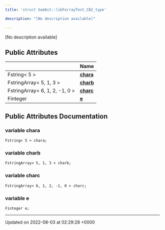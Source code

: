 ```yaml
---
title: 'struct Gambit::libFarrayTest_CB2_type'

description: "[No description available]"

---
```









[No description available]

## Public Attributes

|                | Name           |
| -------------- | -------------- |
| Fstring< 5 > | **[chara](/documentation/code/gambit_sphinx/classes/structgambit_1_1libfarraytest__cb2__type/#variable-chara)**  |
| FstringArray< 5, 1, 3 > | **[charb](/documentation/code/gambit_sphinx/classes/structgambit_1_1libfarraytest__cb2__type/#variable-charb)**  |
| FstringArray< 6, 1, 2, -1, 0 > | **[charc](/documentation/code/gambit_sphinx/classes/structgambit_1_1libfarraytest__cb2__type/#variable-charc)**  |
| Finteger | **[e](/documentation/code/gambit_sphinx/classes/structgambit_1_1libfarraytest__cb2__type/#variable-e)**  |

## Public Attributes Documentation

### variable chara

```
Fstring< 5 > chara;
```


### variable charb

```
FstringArray< 5, 1, 3 > charb;
```


### variable charc

```
FstringArray< 6, 1, 2, -1, 0 > charc;
```


### variable e

```
Finteger e;
```


-------------------------------

Updated on 2022-08-03 at 02:29:28 +0000